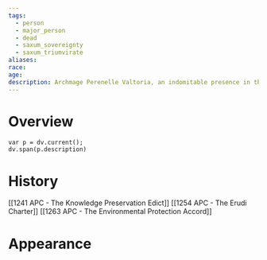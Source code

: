 ```yaml
---
tags:
  - person
  - major_person
  - dead
  - saxum_sovereignty
  - saxum_triumvirate
aliases: 
race: 
age: 
description: Archmage Perenelle Valtoria, an indomitable presence in the annals of Saxum's history, stood as a formidable figure in the council for an impressive 45-year tenure. Her legacy is etched in the very foundations of the nation, as she spearheaded the implementation of pivotal laws that shaped the society and its governance. A visionary with an insatiable thirst for knowledge, Perenelle was the visionary architect behind the founding of the [[Erudisamfund]] in [[1254APC - Erudi Founding|1254APC]].
---
```

# Overview
```dataviewjs
var p = dv.current();
dv.span(p.description)
```
# History
[[1241 APC - The Knowledge Preservation Edict]]
[[1254 APC - The Erudi Charter]]
[[1263 APC - The Environmental Protection Accord]]
# Appearance
